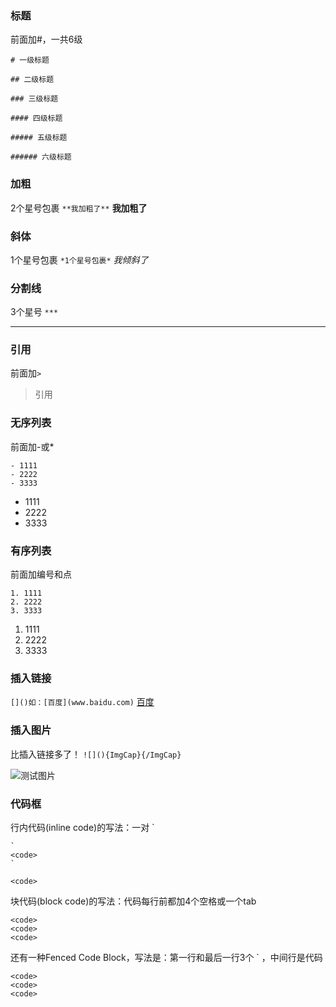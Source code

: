 ### 标题
前面加#，一共6级

```
# 一级标题

## 二级标题

### 三级标题

#### 四级标题

##### 五级标题

###### 六级标题
```



### 加粗

2个星号包裹	` **我加粗了** ` **我加粗了**



### 斜体

1个星号包裹	` *1个星号包裹* ` *我倾斜了*



### 分割线

3个星号 ` *** `

***



### 引用

前面加` > `

> 引用



### 无序列表

前面加-或*
```
- 1111
- 2222
- 3333
```
- 1111
- 2222
- 3333



### 有序列表
前面加编号和点

```
1. 1111
2. 2222
3. 3333
```
1. 1111
2. 2222
3. 3333



### 插入链接

` []()如：[百度](www.baidu.com) ` [百度](www.baidu.com)



### 插入图片

比插入链接多了！ ` ![](){ImgCap}{/ImgCap} `

![测试图片](http://images2015.cnblogs.com/blog/833664/201703/833664-20170325140904127-1824034564.png)



### 代码框

行内代码(inline code)的写法：一对 `

```
`
<code>
`
```

` <code> `


块代码(block code)的写法：代码每行前都加4个空格或一个tab

	<code>
	<code>
	<code>


还有一种Fenced Code Block，写法是：第一行和最后一行3个 ` ，中间行是代码

```
<code>
<code>
<code>

```